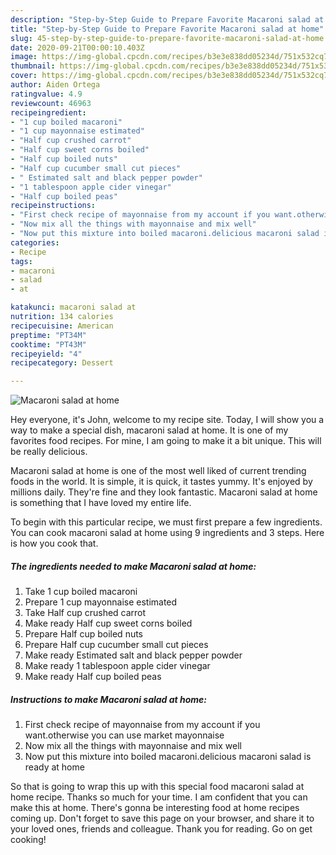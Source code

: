```yaml
---
description: "Step-by-Step Guide to Prepare Favorite Macaroni salad at home"
title: "Step-by-Step Guide to Prepare Favorite Macaroni salad at home"
slug: 45-step-by-step-guide-to-prepare-favorite-macaroni-salad-at-home
date: 2020-09-21T00:00:10.403Z
image: https://img-global.cpcdn.com/recipes/b3e3e838dd05234d/751x532cq70/macaroni-salad-at-home-recipe-main-photo.jpg
thumbnail: https://img-global.cpcdn.com/recipes/b3e3e838dd05234d/751x532cq70/macaroni-salad-at-home-recipe-main-photo.jpg
cover: https://img-global.cpcdn.com/recipes/b3e3e838dd05234d/751x532cq70/macaroni-salad-at-home-recipe-main-photo.jpg
author: Aiden Ortega
ratingvalue: 4.9
reviewcount: 46963
recipeingredient:
- "1 cup boiled macaroni"
- "1 cup mayonnaise estimated"
- "Half cup crushed carrot"
- "Half cup sweet corns boiled"
- "Half cup boiled nuts"
- "Half cup cucumber small cut pieces"
- " Estimated salt and black pepper powder"
- "1 tablespoon apple cider vinegar"
- "Half cup boiled peas"
recipeinstructions:
- "First check recipe of mayonnaise from my account if you want.otherwise you can use market mayonnaise"
- "Now mix all the things with mayonnaise and mix well"
- "Now put this mixture into boiled macaroni.delicious macaroni salad is ready at home"
categories:
- Recipe
tags:
- macaroni
- salad
- at

katakunci: macaroni salad at 
nutrition: 134 calories
recipecuisine: American
preptime: "PT34M"
cooktime: "PT43M"
recipeyield: "4"
recipecategory: Dessert

---
```



![Macaroni salad at home](https://img-global.cpcdn.com/recipes/b3e3e838dd05234d/751x532cq70/macaroni-salad-at-home-recipe-main-photo.jpg)

Hey everyone, it's John, welcome to my recipe site. Today, I will show you a way to make a special dish, macaroni salad at home. It is one of my favorites food recipes. For mine, I am going to make it a bit unique. This will be really delicious.

Macaroni salad at home is one of the most well liked of current trending foods in the world. It is simple, it is quick, it tastes yummy. It's enjoyed by millions daily. They're fine and they look fantastic. Macaroni salad at home is something that I have loved my entire life.




To begin with this particular recipe, we must first prepare a few ingredients. You can cook macaroni salad at home using 9 ingredients and 3 steps. Here is how you cook that.

<!--inarticleads1-->

##### The ingredients needed to make Macaroni salad at home:

1. Take 1 cup boiled macaroni
1. Prepare 1 cup mayonnaise estimated
1. Take Half cup crushed carrot
1. Make ready Half cup sweet corns boiled
1. Prepare Half cup boiled nuts
1. Prepare Half cup cucumber small cut pieces
1. Make ready  Estimated salt and black pepper powder
1. Make ready 1 tablespoon apple cider vinegar
1. Make ready Half cup boiled peas




<!--inarticleads2-->

##### Instructions to make Macaroni salad at home:

1. First check recipe of mayonnaise from my account if you want.otherwise you can use market mayonnaise
1. Now mix all the things with mayonnaise and mix well
1. Now put this mixture into boiled macaroni.delicious macaroni salad is ready at home




So that is going to wrap this up with this special food macaroni salad at home recipe. Thanks so much for your time. I am confident that you can make this at home. There's gonna be interesting food at home recipes coming up. Don't forget to save this page on your browser, and share it to your loved ones, friends and colleague. Thank you for reading. Go on get cooking!
